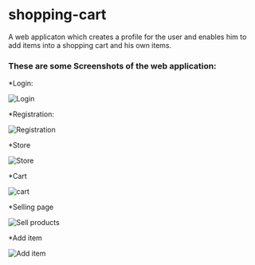 # shopping-cart
A web applicaton which creates a profile for the user and enables him to add items into a shopping cart and his own items.

### These are some Screenshots of the web application:

*Login:

![Login](https://github.com/ibhargav7/shoppingcart/blob/master/screenshorts/login.png)

*Registration:

![Registration](https://github.com/ibhargav7/shoppingcart/blob/master/screenshorts/registration.png)

*Store

![Store](https://github.com/ibhargav7/shoppingcart/blob/master/screenshorts/store.png)

*Cart

![cart](https://github.com/ibhargav7/shoppingcart/blob/master/screenshorts/cart.png)

*Selling page

![Sell products](https://github.com/ibhargav7/shoppingcart/blob/master/screenshorts/sell.png)

*Add item

![Add item](https://github.com/ibhargav7/shoppingcart/blob/master/screenshorts/additem.png)
